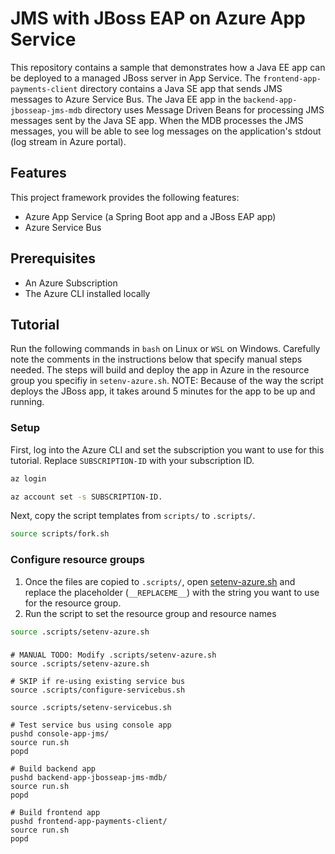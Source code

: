 # JMS with JBoss EAP on Azure App Service

This repository contains a sample that demonstrates how a Java EE app can be deployed to a managed JBoss server in App Service. The `frontend-app-payments-client` directory contains a Java SE app that sends JMS messages to Azure Service Bus. The Java EE app in the `backend-app-jbosseap-jms-mdb` directory uses Message Driven Beans for processing JMS messages sent by the Java SE app. When the MDB processes the JMS messages, you will be able to see log messages on the application's stdout (log stream in Azure portal).

## Features

This project framework provides the following features:

* Azure App Service (a Spring Boot app and a JBoss EAP app)
* Azure Service Bus

## Prerequisites

- An Azure Subscription
- The Azure CLI installed locally

## Tutorial

Run the following commands in `bash` on Linux or `WSL` on Windows. Carefully note the comments in the instructions below that specify manual steps needed. The steps will build and deploy the app in Azure in the resource group you specifiy in `setenv-azure.sh`. NOTE: Because of the way the script deploys the JBoss app, it takes around 5 minutes for the app to be up and running.

### Setup

First, log into the Azure CLI and set the subscription you want to use for this tutorial. Replace `SUBSCRIPTION-ID` with your subscription ID.

```bash
az login

az account set -s SUBSCRIPTION-ID.
```

Next, copy the script templates from `scripts/` to `.scripts/`.

```bash
source scripts/fork.sh
```

### Configure resource groups

1. Once the files are copied to `.scripts/`, open [setenv-azure.sh](.scripts/setenv-azure.sh) and replace the placeholder (`__REPLACEME__`) with the string you want to use for the resource group.
1. Run the script to set the resource group and resource names

  ```bash
  source .scripts/setenv-azure.sh
  ```

### 

```
# MANUAL TODO: Modify .scripts/setenv-azure.sh 
source .scripts/setenv-azure.sh

# SKIP if re-using existing service bus
source .scripts/configure-servicebus.sh

source .scripts/setenv-servicebus.sh

# Test service bus using console app
pushd console-app-jms/
source run.sh
popd

# Build backend app
pushd backend-app-jbosseap-jms-mdb/
source run.sh
popd

# Build frontend app
pushd frontend-app-payments-client/
source run.sh
popd

```

